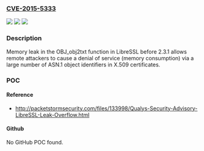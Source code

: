 ### [CVE-2015-5333](https://cve.mitre.org/cgi-bin/cvename.cgi?name=CVE-2015-5333)
![](https://img.shields.io/static/v1?label=Product&message=LibreSSL&color=blue)
![](https://img.shields.io/static/v1?label=Version&message=n%2Fa&color=blue)
![](https://img.shields.io/static/v1?label=Vulnerability&message=Memory%20Leak&color=brighgreen)

### Description

Memory leak in the OBJ_obj2txt function in LibreSSL before 2.3.1 allows remote attackers to cause a denial of service (memory consumption) via a large number of ASN.1 object identifiers in X.509 certificates.

### POC

#### Reference
- http://packetstormsecurity.com/files/133998/Qualys-Security-Advisory-LibreSSL-Leak-Overflow.html

#### Github
No GitHub POC found.

